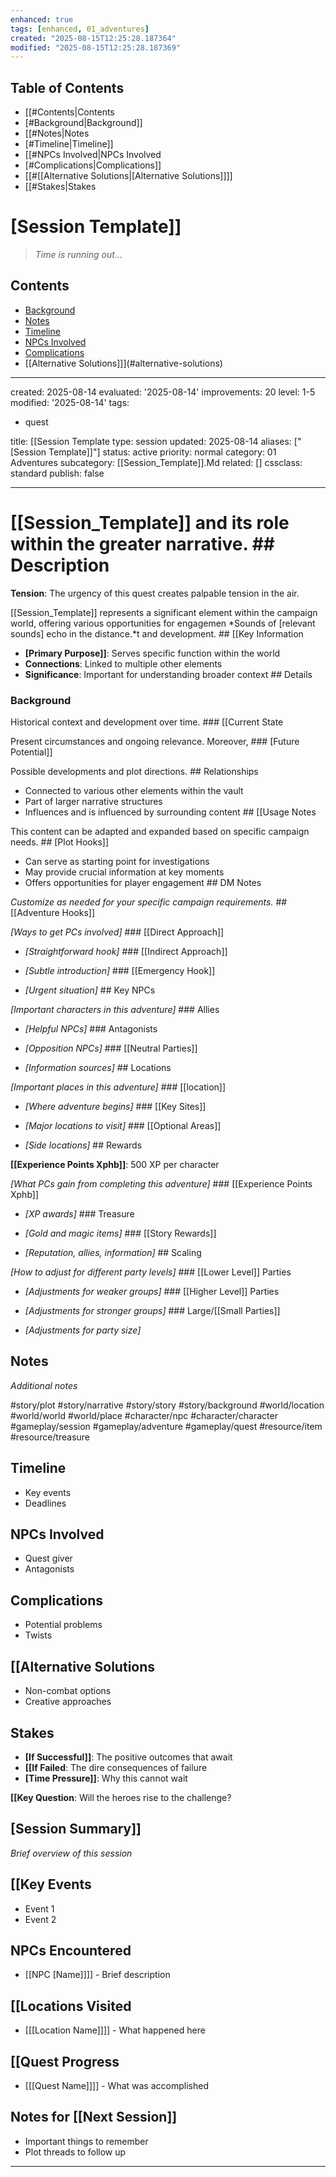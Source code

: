 ```yaml
---
enhanced: true
tags: [enhanced, 01_adventures]
created: "2025-08-15T12:25:28.187364"
modified: "2025-08-15T12:25:28.187369"
---
```


## Table of Contents
- [[#Contents|Contents
- [#Background|Background]]
- [[#Notes|Notes
- [#Timeline|Timeline]]
- [[#NPCs Involved|NPCs Involved
- [#Complications|Complications]]
- [[#[[Alternative Solutions|[Alternative Solutions]]]]
- [[#Stakes|Stakes

# [Session Template]]

> *Time is running out...*

## Contents
 - [Background](#background)
- [Notes](#notes)
- [Timeline](#timeline)
- [NPCs Involved](#npcs-involved)
- [Complications](#complications)
- [[Alternative Solutions]]](#alternative-solutions)

---

created: 2025-08-14
evaluated: '2025-08-14'
improvements: 20
level: 1-5
modified: '2025-08-14'
tags:
- quest

title: [[Session Template
type: session
updated: 2025-08-14
aliases: ["[Session Template]]"]
status: active
priority: normal
category: 01 Adventures
subcategory: [[Session_Template]].Md
related: []
cssclass: standard
publish: false

---

 # [[Session_Template]] and its role within the greater narrative. ## Description

**Tension**: The urgency of this quest creates palpable tension in the air.

[[Session_Template]] represents a significant element within the campaign world, offering various opportunities for engagemen
*Sounds of [relevant sounds] echo in the distance.*t and development. ## [[Key Information

- **[Primary Purpose]]**: Serves specific function within the world
- **Connections**: Linked to multiple other elements
- **Significance**: Important for understanding broader context ## Details

### Background

Historical context and development over time. ### [[Current State

Present circumstances and ongoing relevance. Moreover, ### [Future Potential]]

Possible developments and plot directions. ## Relationships

- Connected to various other elements within the vault
- Part of larger narrative structures
- Influences and is influenced by surrounding content ## [[Usage Notes

This content can be adapted and expanded based on specific campaign needs. ## [Plot Hooks]]

- Can serve as starting point for investigations
- May provide crucial information at key moments
- Offers opportunities for player engagement ## DM Notes

*Customize as needed for your specific campaign requirements.* ## [[Adventure Hooks]]

*[Ways to get PCs involved]* ### [[Direct Approach]]

- *[Straightforward hook]* ### [[Indirect Approach]]

- *[Subtle introduction]* ### [[Emergency Hook]]

- *[Urgent situation]* ## Key NPCs

*[Important characters in this adventure]* ### Allies

- *[Helpful NPCs]* ### Antagonists

- *[Opposition NPCs]* ### [[Neutral Parties]]

- *[Information sources]* ## Locations

*[Important places in this adventure]* ### [[location]]

- *[Where adventure begins]* ### [[Key Sites]]

- *[Major locations to visit]* ### [[Optional Areas]]

- *[Side locations]* ## Rewards

**[[Experience Points Xphb]]**: 500 XP per character

*[What PCs gain from completing this adventure]* ### [[Experience Points Xphb]]

- *[XP awards]* ### Treasure

- *[Gold and magic items]* ### [[Story Rewards]]

- *[Reputation, allies, information]* ## Scaling

*[How to adjust for different party levels]* ### [[Lower Level]] Parties

- *[Adjustments for weaker groups]* ### [[Higher Level]] Parties

- *[Adjustments for stronger groups]* ### Large/[[Small Parties]]

- *[Adjustments for party size]*

## Notes

*Additional notes*

#story/plot
#story/narrative
#story/story
#story/background
#world/location
#world/world
#world/place
#character/npc
#character/character
#gameplay/session
#gameplay/adventure
#gameplay/quest
#resource/item
#resource/treasure

## Timeline
- Key events
- Deadlines

## NPCs Involved
- Quest giver
- Antagonists

## Complications
- Potential problems
- Twists

## [[Alternative Solutions
- Non-combat options
- Creative approaches

## Stakes
- **[If Successful]]**: The positive outcomes that await
- **[[If Failed**: The dire consequences of failure
- **[Time Pressure]]**: Why this cannot wait

**[[Key Question**: Will the heroes rise to the challenge?
## [Session Summary]]
*Brief overview of this session*

## [[Key Events
- Event 1
- Event 2

## NPCs Encountered
- [[NPC [Name]]]] - Brief description

## [[Locations Visited
- [[[Location Name]]]] - What happened here

## [[Quest Progress
- [[[Quest Name]]]] - What was accomplished

## Notes for [[Next Session]]
- Important things to remember
- Plot threads to follow up

---
